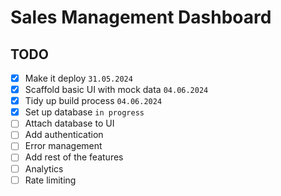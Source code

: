 # Sales Management Dashboard

## TODO

- [x] Make it deploy `31.05.2024`
- [x] Scaffold basic UI with mock data `04.06.2024`
- [x] Tidy up build process `04.06.2024`
- [x] Set up database `in progress`
- [ ] Attach database to UI
- [ ] Add authentication
- [ ] Error management
- [ ] Add rest of the features
- [ ] Analytics
- [ ] Rate limiting
